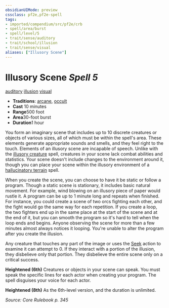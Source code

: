 ```yaml
---
obsidianUIMode: preview
cssclass: pf2e,pf2e-spell
tags:
- imported/compendium/src/pf2e/crb
- spell/area/burst
- spell/level/5
- trait/sense/auditory
- trait/school/illusion
- trait/sense/visual
aliases: ["Illusory Scene"]
---
```

# Illusory Scene *Spell 5*   
[auditory](auditory.md)  [illusion](illusion.md)  [visual](visual.md)  

- **Traditions**: [arcane](arcane.md), [occult](occult.md)
- **Cast** 10 minutes 
- **Range**500 foot
- **Area**30-foot burst
- **Duration**1 hour

You form an imaginary scene that includes up to 10 discrete creatures or objects of various sizes, all of which must be within the spell's area. These elements generate appropriate sounds and smells, and they feel right to the touch. Elements of an illusory scene are incapable of speech. Unlike with the [illusory creature](illusory-creature.md) spell, creatures in your scene lack combat abilities and statistics. Your scene doesn't include changes to the environment around it, though you can place your scene within the illusory environment of a [hallucinatory terrain](hallucinatory-terrain.md) spell.

When you create the scene, you can choose to have it be static or follow a program. Though a static scene is stationary, it includes basic natural movement. For example, wind blowing on an illusory piece of paper would rustle it. A program can be up to 1 minute long and repeats when finished. For instance, you could create a scene of two orcs fighting each other, and the fight would go the same way for each repetition. If you create a loop, the two fighters end up in the same place at the start of the scene and at the end of it, but you can smooth the program so it's hard to tell when the loop ends and begins. Anyone observing the scene for more than a few minutes almost always notices it looping. You're unable to alter the program after you create the illusion.

Any creature that touches any part of the image or uses the [Seek](seek.md) action to examine it can attempt to 0. If they interact with a portion of the illusion, they disbelieve only that portion. They disbelieve the entire scene only on a critical success.

**Heightened (6th)** Creatures or objects in your scene can speak. You must speak the specific lines for each actor when creating your program. The spell disguises your voice for each actor.

**Heightened (8th)** As the 6th-level version, and the duration is unlimited.

*Source: Core Rulebook p. 345*